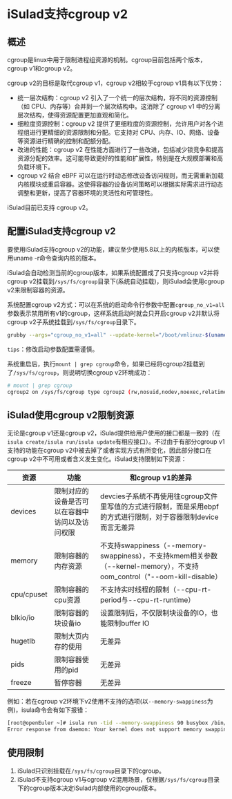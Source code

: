 # iSulad支持cgroup v2

## 概述

cgroup是linux中用于限制进程组资源的机制。cgroup目前包括两个版本，cgroup v1和cgroup v2。

cgroup v2的目标是取代cgroup v1，cgroup v2相较于cgroup v1具有以下优势：

- 统一层次结构：cgroup v2 引入了一个统一的层次结构，将不同的资源控制（如 CPU、内存等）合并到一个层次结构中。这消除了 cgroup v1 中的分离层次结构，使得资源配置更加直观和简化。
- 细粒度资源控制：cgroup v2 提供了更细粒度的资源控制，允许用户对各个进程组进行更精细的资源限制和分配。它支持对 CPU、内存、IO、网络、设备等资源进行精确的控制和配额分配。
- 改进的性能：cgroup v2 在性能方面进行了一些改进，包括减少锁竞争和提高资源分配的效率。这可能导致更好的性能和扩展性，特别是在大规模部署和高负载环境下。
- cgroup v2 结合 eBPF 可以在运行时动态修改设备访问规则，而无需重新加载内核模块或重启容器。这使得容器的设备访问策略可以根据实际需求进行动态调整和更新，提高了容器环境的灵活性和可管理性。

iSulad目前已支持 cgroup v2。

## 配置iSulad支持cgroup v2

要使用iSulad支持cgroup v2的功能，建议至少使用5.8以上的内核版本，可以使用uname -r命令查询内核的版本。

iSulad会自动检测当前的cgroup版本，如果系统配置成了只支持cgroup v2并将cgroup v2挂载到`/sys/fs/cgroup`目录下(系统自动挂载)，则iSulad会使用cgroup v2来限制容器的资源。

系统配置cgroup v2方式：可以在系统的启动命令行参数中配置`cgroup_no_v1=all`参数表示禁用所有v1的cgroup，这样系统启动时就会只开启cgroup v2并默认将cgroup v2子系统挂载到`/sys/fs/cgroup`目录下。

```sh
grubby --args="cgroup_no_v1=all" --update-kernel="/boot/vmlinuz-$(uname -r)"
```

`tips`：修改启动参数配置需谨慎。

系统重启后，执行`mount | grep cgroup`命令，如果已经将cgroup2挂载到了`/sys/fs/cgroup`，则说明切换cgroup v2环境成功：

```sh
# mount | grep cgroup
cgroup2 on /sys/fs/cgroup type cgroup2 (rw,nosuid,nodev,noexec,relatime)
```

## iSulad使用cgroup v2限制资源

无论是cgroup v1还是cgroup v2，iSulad提供给用户使用的接口都是一致的（在`isula create/isula run/isula update`有相应接口）。不过由于有部分cgroup v1支持的功能在cgroup v2中被去掉了或者实现方式有所变化，因此部分接口在cgroup v2中不可用或者含义发生变化。iSulad支持限制如下资源：

| 资源         | 功能                      | 和cgroup v1的差异                                                                                       |
| ---------- | ----------------------- | --------------------------------------------------------------------------------------------------- |
| devices    | 限制对应的设备是否可以在容器中访问以及访问权限 | devcies子系统不再使用往cgroup文件里写值的方式进行限制，而是采用ebpf的方式进行限制，对于容器限制device而言无差异                                 |
| memory     | 限制容器的内存资源               | 不支持swappiness（--memory-swappiness），不支持kmem相关参数（--kernel-memory），不支持oom_control（"--oom-kill-disable） |
| cpu/cpuset | 限制容器的cpu资源              | 不支持实时线程的限制（--cpu-rt-period与--cpu-rt-runtime）                                                        |
| blkio/io   | 限制容器的块设备io              | 设置限制后，不仅限制块设备的IO，也能限制buffer IO                                                                      |
| hugetlb    | 限制大页内存的使用               | 无差异                                                                                                 |
| pids       | 限制容器使用的pid              | 无差异                                                                                                 |
| freeze     | 暂停容器                    | 无差异                                                                                                 |

例如：若在cgroup v2环境下v2使用不支持的选项(以`--memory-swappiness`为例)，isula命令会有如下报错：

```sh
[root@openEuler ~]# isula run -tid --memory-swappiness 90 busybox /bin/sh
Error response from daemon: Your kernel does not support memory swappiness capabilities, memory swappiness discarded.
```

## 使用限制

1. iSulad只识别挂载在`/sys/fs/cgroup`目录下的cgroup。
2. iSulad不支持cgroup v1与cgroup v2混用场景，仅根据`/sys/fs/cgroup`目录下的cgroup版本决定iSulad内部使用的cgroup版本。
